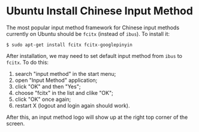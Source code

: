 # Ubuntu Install Chinese Input Method

The most popular input method framework for Chinese input methods currently on Ubuntu should be `fcitx` (instead of `ibus`). To install it:

  ```console
$ sudo apt-get install fcitx fcitx-googlepinyin
  ```

After installation, we may need to set default input method from `ibus` to `fcitx`. To do this:

  1. search "input method" in the start menu;
  2. open "Input Method" application;
  3. click "OK" and then "Yes";
  4. choose "fcitx" in the list and clike "OK";
  5. click "OK" once again;
  6. restart X (logout and login again should work).

After this, an input method logo will show up at the right top corner of the screen.
